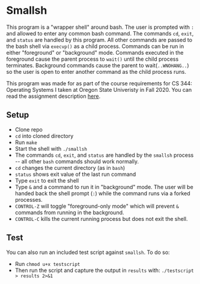 # Smallsh

This program is a "wrapper shell" around bash. The user is prompted with `: ` and allowed to enter any common bash command. The commands `cd`, `exit`, and `status` are handled by this program. All other commands are passed to the bash shell via `execvp()` as a child process. Commands can be run in either "foreground" or "background" mode. Commands executed in the foreground cause the parent process to `wait()` until the child process terminates. Background commands cause the parent to wait(`..WNOHANG..`) so the user is open to enter another command as the child process runs.

This program was made for as part of the course requirements for CS 344: Operating Systems I taken at Oregon State Univeristy in Fall 2020. You can read the assignment description [here](/assignment_desc.md).

## Setup
- Clone repo
- `cd` into cloned directory
- Run `make`
- Start the shell with `./smallsh`
- The commands `cd`, `exit`, and `status` are handled by the `smallsh` process -- all other `bash` commands should work normally.
- `cd` changes the current directory (as in `bash`)
- `status` shows exit value of the last run command
- Type `exit` to exit the shell
- Type `&` and a command to run it in "background" mode. The user will be handed back the shell prompt (`:`) while the command runs via a forked processes.
- `CONTROL-Z` will toggle "foreground-only mode" which will prevent `&` commands from running in the background.
- `CONTROL-C` kills the current running process but does not exit the shell.


## Test
You can also run an included test script against `smallsh`. To do so:
- Run `chmod u+x testscript`
- Then run the script and capture the output in `results` with: `./testscript > results 2>&1`
